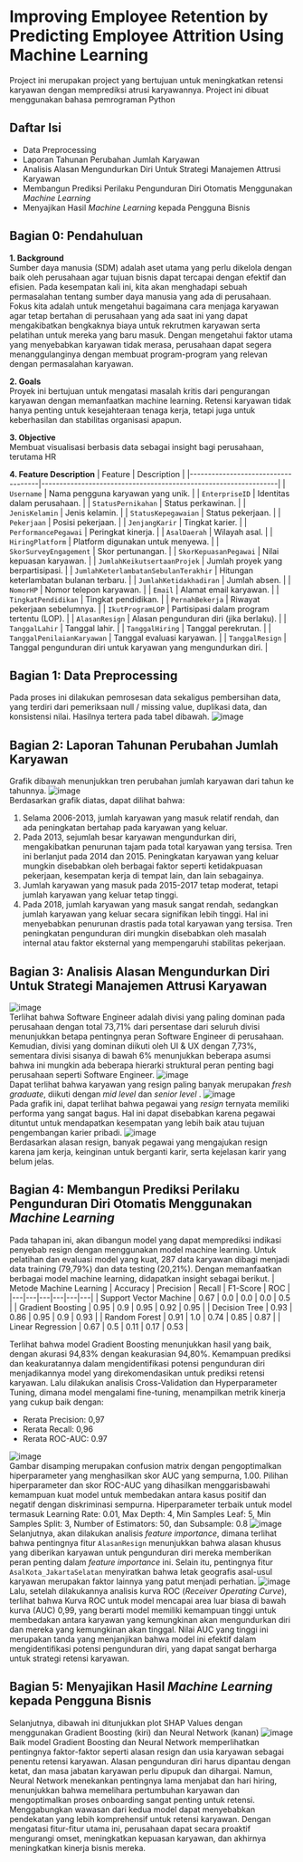 # Improving Employee Retention by Predicting Employee Attrition Using Machine Learning
Project ini merupakan project yang bertujuan untuk meningkatkan retensi karyawan dengan memprediksi atrusi karyawannya. Project ini dibuat menggunakan bahasa pemrograman Python 

## Daftar Isi
- Data Preprocessing
- Laporan Tahunan Perubahan Jumlah Karyawan
- Analisis Alasan Mengundurkan Diri Untuk Strategi Manajemen Attrusi Karyawan
- Membangun Prediksi Perilaku Pengunduran Diri Otomatis Menggunakan _Machine Learning_
- Menyajikan Hasil _Machine Learning_ kepada Pengguna Bisnis

## Bagian 0: Pendahuluan
**1. Background** <br>
Sumber daya manusia (SDM) adalah aset utama yang perlu dikelola dengan baik oleh perusahaan agar tujuan bisnis dapat tercapai dengan efektif dan efisien. Pada kesempatan kali ini, kita akan menghadapi sebuah permasalahan tentang sumber daya manusia yang ada di perusahaan. Fokus kita adalah untuk mengetahui bagaimana cara menjaga karyawan agar tetap bertahan di perusahaan yang ada saat ini yang dapat mengakibatkan bengkaknya biaya untuk rekrutmen karyawan serta pelatihan untuk mereka yang baru masuk. Dengan mengetahui faktor utama yang menyebabkan karyawan tidak merasa, perusahaan dapat segera menanggulanginya dengan membuat program-program yang relevan dengan permasalahan karyawan.<br>

**2. Goals** <br>
Proyek ini bertujuan untuk mengatasi masalah kritis dari pengurangan karyawan dengan memanfaatkan machine learning. Retensi karyawan tidak hanya penting untuk kesejahteraan tenaga kerja, tetapi juga untuk keberhasilan dan stabilitas organisasi apapun.<br>

**3. Objective** <br>
Membuat visualisasi berbasis data sebagai insight bagi perusahaan, terutama HR

**4. Feature Description**
| Feature                            | Description                                                     |
|------------------------------------|-----------------------------------------------------------------|
| `Username`                           | Nama pengguna karyawan yang unik.                               |
| `EnterpriseID`                       | Identitas dalam perusahaan.                                     |
| `StatusPernikahan`                   | Status perkawinan.                                              |
| `JenisKelamin`                       | Jenis kelamin.                                                  |
| `StatusKepegawaian`                  | Status pekerjaan.                                               |
| `Pekerjaan`                          | Posisi pekerjaan.                                               |
| `JenjangKarir`                       | Tingkat karier.                                                 |
| `PerformancePegawai`                 | Peringkat kinerja.                                              |
| `AsalDaerah`                         | Wilayah asal.                                                   |
| `HiringPlatform`                     | Platform digunakan untuk menyewa.                               |
| `SkorSurveyEngagement`               | Skor pertunangan.                                               |
| `SkorKepuasanPegawai`                | Nilai kepuasan karyawan.                                        |
| `JumlahKeikutsertaanProjek`          | Jumlah proyek yang berpartisipasi.                              |
| `JumlahKeterlambatanSebulanTerakhir` | Hitungan keterlambatan bulanan terbaru.                         |
| `JumlahKetidakhadiran`               | Jumlah absen.                                                   |
| `NomorHP`                            | Nomor telepon karyawan.                                         |
| `Email`                              | Alamat email karyawan.                                          |
| `TingkatPendidikan`                  | Tingkat pendidikan.                                             |
| `PernahBekerja`                      | Riwayat pekerjaan sebelumnya.                                   |
| `IkutProgramLOP`                     | Partisipasi dalam program tertentu (LOP).                       |
| `AlasanResign`                       | Alasan pengunduran diri (jika berlaku).                         |
| `TanggalLahir`                       | Tanggal lahir.                                                  |
| `TanggalHiring`                      | Tanggal perekrutan.                                             |
| `TanggalPenilaianKaryawan`           | Tanggal evaluasi karyawan.                                      |
| `TanggalResign`                      | Tanggal pengunduran diri untuk karyawan yang mengundurkan diri. |

## Bagian 1: Data Preprocessing
Pada proses ini dilakukan pemrosesan data sekaligus pembersihan data, yang terdiri dari pemeriksaan null / missing value, duplikasi data, dan konsistensi nilai. Hasilnya tertera pada tabel dibawah.
![image](https://github.com/user-attachments/assets/9b418864-bb5f-4685-b242-eef2a4e7d691)

## Bagian 2: Laporan Tahunan Perubahan Jumlah Karyawan
Grafik dibawah menunjukkan tren perubahan jumlah karyawan dari tahun ke tahunnya.
![image](https://github.com/user-attachments/assets/37d7d3c2-c96b-437f-b2b1-5ec9ea6223f7)<br>
Berdasarkan grafik diatas, dapat dilihat bahwa:
1. Selama 2006-2013, jumlah karyawan yang masuk relatif rendah, dan ada peningkatan bertahap pada karyawan yang keluar.
2. Pada 2013, sejumlah besar karyawan mengundurkan diri, mengakibatkan penurunan tajam pada total karyawan yang tersisa. Tren ini berlanjut pada 2014 dan 2015. Peningkatan karyawan yang keluar mungkin disebabkan oleh berbagai faktor seperti ketidakpuasan pekerjaan, kesempatan kerja di tempat lain, dan lain sebagainya.
3. Jumlah karyawan yang masuk pada 2015-2017 tetap moderat, tetapi jumlah karyawan yang keluar tetap tinggi.
4. Pada 2018, jumlah karyawan yang masuk sangat rendah, sedangkan jumlah karyawan yang keluar secara signifikan lebih tinggi. Hal ini menyebabkan penurunan drastis pada total karyawan yang tersisa. Tren peningkatan pengunduran diri mungkin disebabkan oleh masalah internal atau faktor eksternal yang mempengaruhi stabilitas pekerjaan.

## Bagian 3: Analisis Alasan Mengundurkan Diri Untuk Strategi Manajemen Attrusi Karyawan
![image](https://github.com/user-attachments/assets/1f9f8348-5659-46e5-8307-9fd758f6c5f8)<br>
Terlihat bahwa Software Engineer adalah divisi yang paling dominan pada perusahaan dengan total 73,71% dari persentase dari seluruh divisi menunjukkan betapa pentingnya peran Software Engineer di perusahaan. Kemudian, divisi yang dominan diikuti oleh UI & UX dengan 7,73%, sementara divisi sisanya di bawah 6% menunjukkan beberapa asumsi bahwa ini mungkin ada beberapa hierarki struktural peran penting bagi perusahaan seperti Software Engineer.
![image](https://github.com/user-attachments/assets/b5dfa82a-5f38-4212-9a17-d4a1e9c5fade)<br>
Dapat terlihat bahwa karyawan yang resign paling banyak merupakan _fresh graduate_, diikuti dengan _mid level_ dan _senior level_ .
![image](https://github.com/user-attachments/assets/995d231e-2aa7-4924-a2ab-9a65e5f7ff83)<br>
Pada grafik ini, dapat terlihat bahwa pegawai yang _resign_ ternyata memiliki performa yang sangat bagus. Hal ini dapat disebabkan karena pegawai dituntut untuk mendapatkan kesempatan yang lebih baik atau tujuan pengembangan karier pribadi.
![image](https://github.com/user-attachments/assets/506468e2-ba8c-4803-865f-1dc48b4f00d0)<br>
Berdasarkan alasan resign, banyak pegawai yang mengajukan resign karena jam kerja, keinginan untuk berganti karir, serta kejelasan karir yang belum jelas.

## Bagian 4: Membangun Prediksi Perilaku Pengunduran Diri Otomatis Menggunakan _Machine Learning_
Pada tahapan ini, akan dibangun model yang dapat memprediksi indikasi penyebab resign dengan menggunakan model machine learning. Untuk pelatihan dan evaluasi model yang kuat, 287 data karyawan dibagi menjadi data training (79,79%) dan data testing (20,21%). Dengan memanfaatkan berbagai model machine learning, didapatkan insight sebagai berikut.
| Metode Machine Learning | Accuracy | Precision | Recall | F1-Score | ROC |
|---|---|---|---|---|---|
| Support Vector Machine | 0.67 | 0.0 | 0.0 | 0.0 | 0.5 |
| Gradient Boosting | 0.95 | 0.9 | 0.95 | 0.92 | 0.95 |
| Decision Tree | 0.93 | 0.86 | 0.95 | 0.9 | 0.93 |
| Random Forest | 0.91 | 1.0 | 0.74 | 0.85 | 0.87 |
| Linear Regression | 0.67 | 0.5 | 0.11 | 0.17 | 0.53 |<br>

Terlihat bahwa model Gradient Boosting menunjukkan hasil yang baik, dengan akurasi 94,83% dengan keakurasian 94,80%. Kemampuan prediksi dan keakuratannya dalam mengidentifikasi potensi pengunduran diri menjadikannya model yang direkomendasikan untuk prediksi retensi karyawan. Lalu dilakukan analisis Cross-Validation dan Hyperparameter Tuning, dimana model mengalami fine-tuning, menampilkan metrik kinerja yang cukup baik dengan:
- Rerata Precision: 0,97
- Rerata Recall: 0,96
- Rerata ROC-AUC: 0.97<br>

![image](https://github.com/user-attachments/assets/d93b3c22-ffed-40b5-b20e-f3091d04a080)<br>
Gambar disamping merupakan confusion matrix dengan pengoptimalkan hiperparameter yang menghasilkan skor AUC yang sempurna, 1.00. Pilihan hiperparameter dan skor ROC-AUC yang dihasilkan menggarisbawahi kemampuan kuat model untuk membedakan antara kasus positif dan negatif dengan diskriminasi sempurna. Hiperparameter terbaik untuk model termasuk Learning Rate: 0.01, Max Depth: 4, Min Samples Leaf: 5, Min Samples Split: 3, Number of Estimators: 50, dan Subsample: 0.8
![image](https://github.com/user-attachments/assets/bb0cfd09-6de8-41e7-8335-b9ad80fb6090)<br>
Selanjutnya, akan dilakukan analisis _feature importance_, dimana terlihat bahwa pentingnya fitur `AlasanResign` menunjukkan bahwa alasan khusus yang diberikan karyawan untuk pengunduran diri mereka memberikan peran penting dalam _feature importance_ ini. Selain itu, pentingnya fitur `AsalKota_JakartaSelatan` menyiratkan bahwa letak geografis asal-usul karyawan merupakan faktor lainnya yang patut menjadi perhatian.
![image](https://github.com/user-attachments/assets/853ddd7f-3cf4-4764-9209-8922d8cc21eb)<br>
Lalu, setelah dilakukannya analisis kurva ROC (_Receiver Operating Curve_), terlihat bahwa Kurva ROC untuk model mencapai area luar biasa di bawah kurva (AUC) 0,99, yang berarti model memiliki kemampuan tinggi untuk membedakan antara karyawan yang kemungkinan akan mengundurkan diri dan mereka yang kemungkinan akan tinggal. Nilai AUC yang tinggi ini merupakan tanda yang menjanjikan bahwa model ini efektif dalam mengidentifikasi potensi pengunduran diri, yang dapat sangat berharga untuk strategi retensi karyawan.

## Bagian 5: Menyajikan Hasil _Machine Learning_ kepada Pengguna Bisnis
Selanjutnya, dibawah ini ditunjukkan plot SHAP Values dengan menggunakan Gradient Boosting (kiri) dan Neural Network (kanan)
![image](https://github.com/user-attachments/assets/8051b0a3-8840-4540-8e7c-fad874684719)<br>
Baik model Gradient Boosting dan Neural Network memperlihatkan pentingnya faktor-faktor seperti alasan resign dan usia karyawan sebagai penentu retensi karyawan. Alasan pengunduran diri harus dipantau dengan ketat, dan masa jabatan karyawan perlu dipupuk dan dihargai. Namun, Neural Network menekankan pentingnya lama menjabat dan hari hiring, menunjukkan bahwa memelihara pertumbuhan karyawan dan mengoptimalkan proses onboarding sangat penting untuk retensi. Menggabungkan wawasan dari kedua model dapat menyebabkan pendekatan yang lebih komprehensif untuk retensi karyawan. Dengan mengatasi fitur-fitur utama ini, perusahaan dapat secara proaktif mengurangi omset, meningkatkan kepuasan karyawan, dan akhirnya meningkatkan kinerja bisnis mereka.
